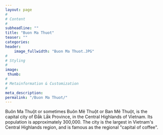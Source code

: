 ```yaml
---
layout: page
#
# Content
#
subheadline: ""
title: "Buon Ma Thuot"
teaser: ""
categories:
header:
    image_fullwidth: "Buon Ma Thuot.JPG"
#
# Styling
#
image:
 thumb:
#
# Metainformation & Customization
#
meta_description:
permalink: "/Buon Ma Thuot/"
---
```


Buôn Ma Thuột or sometimes Buôn Mê Thuột or Ban Mê Thuột, is the capital city of Đắk Lắk Province, in the Central Highlands of Vietnam. Its population is approximately 300,000. The city is the largest in Vietnam's Central Highlands region, and is famous as the regional "capital of coffee".
